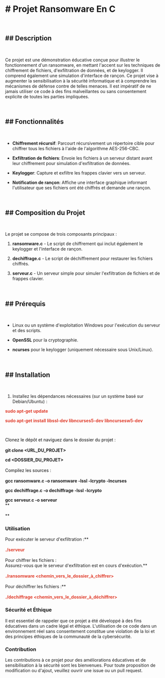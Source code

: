 # **# Projet Ransomware En C**

&nbsp;

## **## Description**

&nbsp;

Ce projet est une démonstration éducative conçue pour illustrer le fonctionnement d'un ransomware, en mettant l'accent sur les techniques de chiffrement de fichiers, d'exfiltration de données, et de keylogger. Il comprend également une simulation d'interface de rançon. Ce projet vise à augmenter la sensibilisation à la sécurité informatique et à comprendre les mécanismes de défense contre de telles menaces. Il est impératif de ne jamais utiliser ce code à des fins malveillantes ou sans consentement explicite de toutes les parties impliquées.

&nbsp;

## **## Fonctionnalités**

&nbsp;

- ****Chiffrement récursif****: Parcourt récursivement un répertoire cible pour chiffrer tous les fichiers à l'aide de l'algorithme AES-256-CBC.

- ****Exfiltration de fichiers****: Envoie les fichiers à un serveur distant avant leur chiffrement pour simulation d'exfiltration de données.

- ****Keylogger****: Capture et exfiltre les frappes clavier vers un serveur.

- ****Notification de rançon****: Affiche une interface graphique informant l'utilisateur que ses fichiers ont été chiffrés et demande une rançon.

&nbsp;

## **## Composition du Projet**

&nbsp;

Le projet se compose de trois composants principaux :

1. **ransomware.c** - Le script de chiffrement qui inclut également le keylogger et l'interface de rançon.

2. **dechiffrage.c** - Le script de déchiffrement pour restaurer les fichiers chiffrés.

3. **serveur.c** - Un serveur simple pour simuler l'exfiltration de fichiers et de frappes clavier.

&nbsp;

## **## Prérequis**

&nbsp;

- Linux ou un système d'exploitation Windows pour l'exécution du serveur et des scripts.

- **OpenSSL** pour la cryptographie.

- **ncurses** pour le keylogger (uniquement nécessaire sous Unix/Linux).

&nbsp;

## **## Installation**

&nbsp;

1. Installez les dépendances nécessaires (sur un système basé sur Debian/Ubuntu) :

<span style="color: #e03e2d;">**sudo apt-get update**</span>

<span style="color: #e03e2d;">**sudo apt-get install libssl-dev libncurses5-dev libncursesw5-dev**</span>

&nbsp;

<span style="color: #0d0d0d;">Clonez le dépôt et naviguez dans le dossier du projet :</span>  
<br/>**git clone <URL_DU_PROJET>**

**cd <DOSSIER_DU_PROJET>  
<br/>**<span style="color: #0d0d0d;">Compilez les sources :  
</span>  
**gcc ransomware.c -o ransomware -lssl -lcrypto -lncurses**

**gcc dechiffrage.c -o dechiffrage -lssl -lcrypto**

**gcc serveur.c -o serveur**  
**  
<br/>**

### Utilisation

Pour exécuter le serveur d'exfiltration :**  
<br/>**<span style="color: #e03e2d;">./serveur**  
<br/>Pour chiffrer les fichiers :  
Assurez-vous que le serveur d'exfiltration est en cours d'exécution.**  
<br/>**<span style="color: #e03e2d;">./ransomware <chemin_vers_le_dossier_à_chiffrer></span>**  
<br/>Pour déchiffrer les fichiers :**  
<br/>**<span style="color: #e03e2d;">./dechiffrage <chemin_vers_le_dossier_à_déchiffrer>**

### Sécurité et Éthique

Il est essentiel de rappeler que ce projet a été développé à des fins éducatives dans un cadre légal et éthique. L'utilisation de ce code dans un environnement réel sans consentement constitue une violation de la loi et des principes éthiques de la communauté de la cybersécurité.

### **Contribution**

Les contributions à ce projet pour des améliorations éducatives et de sensibilisation à la sécurité sont les bienvenues. Pour toute proposition de modification ou d'ajout, veuillez ouvrir une issue ou un pull request.

